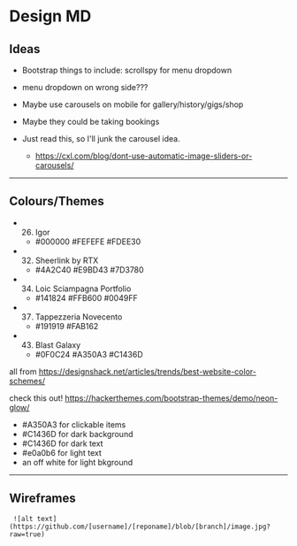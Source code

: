Design MD
=

Ideas
-----
- Bootstrap things to include: scrollspy for menu dropdown

- menu dropdown on wrong side???

- Maybe use carousels on mobile for gallery/history/gigs/shop
- Maybe they could be taking bookings
- Just read this, so I'll junk the carousel idea.
    - https://cxl.com/blog/dont-use-automatic-image-sliders-or-carousels/

---

Colours/Themes
--
- 26. Igor
    - #000000 #FEFEFE #FDEE30

- 32. Sheerlink by RTX
    - #4A2C40 #E9BD43 #7D3780

- 34. Loic Sciampagna Portfolio
    - #141824 #FFB600 #0049FF

- 37. Tappezzeria Novecento
    - #191919 #FAB162

- 43. Blast Galaxy
    - #0F0C24 #A350A3 #C1436D
    

all from https://designshack.net/articles/trends/best-website-color-schemes/

check this out! https://hackerthemes.com/bootstrap-themes/demo/neon-glow/

- #A350A3 for clickable items
- #C1436D for dark background
- #C1436D for dark text
- #e0a0b6 for light text
- an off white for light bkground
 ---

 Wireframes
 ---

     ![alt text](https://github.com/[username]/[reponame]/blob/[branch]/image.jpg?raw=true)


